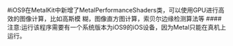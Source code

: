 #iOS9在MetalKit中新增了MetalPerformanceShaders类，可以使用GPU进行高效的图像计算，比如高斯模
糊，图像直方图计算，索贝尔边缘检测算法等
####注意:运行该程序需要有一个系统版本为iOS9的iOS设备，因为Metal只能在真机上运行。
